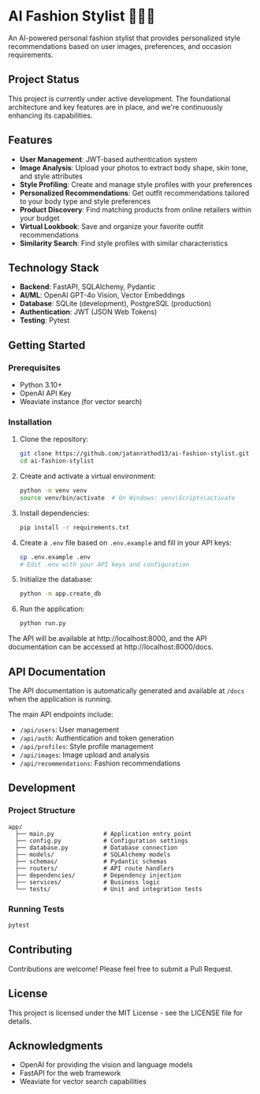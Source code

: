 # AI Fashion Stylist 👔👗👟

An AI-powered personal fashion stylist that provides personalized style recommendations based on user images, preferences, and occasion requirements.

## Project Status

This project is currently under active development. The foundational architecture and key features are in place, and we're continuously enhancing its capabilities.

## Features

- **User Management**: JWT-based authentication system
- **Image Analysis**: Upload your photos to extract body shape, skin tone, and style attributes
- **Style Profiling**: Create and manage style profiles with your preferences
- **Personalized Recommendations**: Get outfit recommendations tailored to your body type and style preferences
- **Product Discovery**: Find matching products from online retailers within your budget
- **Virtual Lookbook**: Save and organize your favorite outfit recommendations
- **Similarity Search**: Find style profiles with similar characteristics

## Technology Stack

- **Backend**: FastAPI, SQLAlchemy, Pydantic
- **AI/ML**: OpenAI GPT-4o Vision, Vector Embeddings
- **Database**: SQLite (development), PostgreSQL (production)
- **Authentication**: JWT (JSON Web Tokens)
- **Testing**: Pytest

## Getting Started

### Prerequisites

- Python 3.10+
- OpenAI API Key
- Weaviate instance (for vector search)

### Installation

1. Clone the repository:
   ```bash
   git clone https://github.com/jatanrathod13/ai-fashion-stylist.git
   cd ai-fashion-stylist
   ```

2. Create and activate a virtual environment:
   ```bash
   python -m venv venv
   source venv/bin/activate  # On Windows: venv\Scripts\activate
   ```

3. Install dependencies:
   ```bash
   pip install -r requirements.txt
   ```

4. Create a `.env` file based on `.env.example` and fill in your API keys:
   ```bash
   cp .env.example .env
   # Edit .env with your API keys and configuration
   ```

5. Initialize the database:
   ```bash
   python -m app.create_db
   ```

6. Run the application:
   ```bash
   python run.py
   ```

The API will be available at http://localhost:8000, and the API documentation can be accessed at http://localhost:8000/docs.

## API Documentation

The API documentation is automatically generated and available at `/docs` when the application is running.

The main API endpoints include:

- `/api/users`: User management
- `/api/auth`: Authentication and token generation
- `/api/profiles`: Style profile management
- `/api/images`: Image upload and analysis
- `/api/recommendations`: Fashion recommendations

## Development

### Project Structure

```
app/
  ├── main.py              # Application entry point
  ├── config.py            # Configuration settings
  ├── database.py          # Database connection
  ├── models/              # SQLAlchemy models
  ├── schemas/             # Pydantic schemas
  ├── routers/             # API route handlers
  ├── dependencies/        # Dependency injection
  ├── services/            # Business logic
  └── tests/               # Unit and integration tests
```

### Running Tests

```bash
pytest
```

## Contributing

Contributions are welcome! Please feel free to submit a Pull Request.

## License

This project is licensed under the MIT License - see the LICENSE file for details.

## Acknowledgments

- OpenAI for providing the vision and language models
- FastAPI for the web framework
- Weaviate for vector search capabilities
